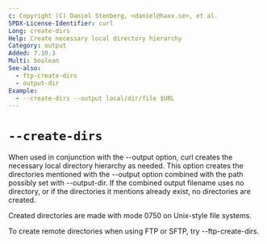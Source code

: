 ```yaml
---
c: Copyright (C) Daniel Stenberg, <daniel@haxx.se>, et al.
SPDX-License-Identifier: curl
Long: create-dirs
Help: Create necessary local directory hierarchy
Category: output
Added: 7.10.3
Multi: boolean
See-also:
  - ftp-create-dirs
  - output-dir
Example:
  - --create-dirs --output local/dir/file $URL
---
```


# `--create-dirs`

When used in conjunction with the --output option, curl creates the necessary
local directory hierarchy as needed. This option creates the directories
mentioned with the --output option combined with the path possibly set with
--output-dir. If the combined output filename uses no directory, or if the
directories it mentions already exist, no directories are created.

Created directories are made with mode 0750 on Unix-style file systems.

To create remote directories when using FTP or SFTP, try --ftp-create-dirs.

